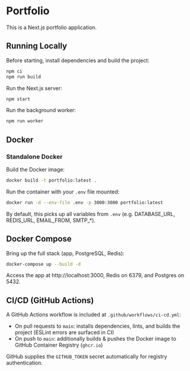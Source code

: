 # Portfolio

This is a Next.js portfolio application.

## Running Locally

Before starting, install dependencies and build the project:

```bash
npm ci
npm run build
```

Run the Next.js server:

```bash
npm start
```

Run the background worker:

```bash
npm run worker
```
 
## Docker

### Standalone Docker

Build the Docker image:
```bash
docker build -t portfolio:latest .
```

Run the container with your `.env` file mounted:
```bash
docker run -d --env-file .env -p 3000:3000 portfolio:latest
```
By default, this picks up all variables from `.env` (e.g. DATABASE_URL, REDIS_URL, EMAIL_FROM, SMTP_*).

## Docker Compose

Bring up the full stack (app, PostgreSQL, Redis):
```bash
docker-compose up --build -d
```

Access the app at http://localhost:3000, Redis on 6379, and Postgres on 5432.

## CI/CD (GitHub Actions)

A GitHub Actions workflow is included at `.github/workflows/ci-cd.yml`:
- On pull requests to `main`: installs dependencies, lints, and builds the project (ESLint errors are surfaced in CI)
- On push to `main`: additionally builds & pushes the Docker image to GitHub Container Registry (`ghcr.io`)

GitHub supplies the `GITHUB_TOKEN` secret automatically for registry authentication.
